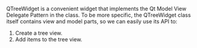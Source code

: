 QTreeWidget is a convenient widget that implements the Qt Model View Delegate Pattern in the class. To be more specific, the QTreeWidget class itself contains view and model parts, so we can easily use its API to:

1. Create a tree view.
2. Add items to the tree view.
